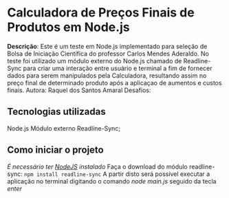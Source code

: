 # Calculadora de Preços Finais de Produtos em Node.js
**Descrição**: Este é um teste em Node.js implementado para seleção de Bolsa de Iniciação Científica do professor Carlos Mendes Aderaldo. 
No teste foi utilizado um módulo externo do Node.js chamado de Readline-Sync para criar uma interação entre usuário e terminal a fim de fornecer dados para serem manipulados pela Calculadora, resultando assim no preço final de determinado produto após a aplicaçao de aumentos e custos finais.
Autora: Raquel dos Santos Amaral
Desafios:

## **Tecnologias utilizadas**
Node.js
Módulo externo Readline-Sync;

## **Como iniciar o projeto**
*É necessário ter [NodeJS](https://nodejs.org/en/) instalado*
Faça o download do módulo readline-sync:
```npm install readline-sync```
A partir disto será possível executar a aplicação no terminal digitando o comando *node main.js* seguido da tecla *enter*
